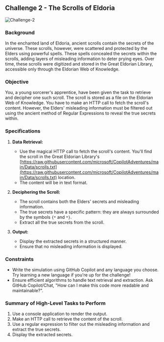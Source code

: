 ## Challenge 2 - The Scrolls of Eldoria

![Challenge-2](https://github.com/user-attachments/assets/97f5b41f-af95-4128-89af-2365c0708f75)


### Background

In the enchanted land of Eldoria, ancient scrolls contain the secrets of the universe. These scrolls, however, were scattered and protected by the Elders using powerful spells. These spells concealed the secrets within the scrolls, adding layers of misleading information to deter prying eyes. Over time, these scrolls were digitized and stored in the Great Eldorian Library, accessible only through the Eldorian Web of Knowledge.

### Objective

You, a young sorcerer's apprentice, have been given the task to retrieve and decipher one such scroll. The scroll is stored as a file on the Eldorian Web of Knowledge. You have to make an HTTP call to fetch the scroll's content. However, the Elders' misleading information must be filtered out using the ancient method of Regular Expressions to reveal the true secrets within.

### Specifications

1. **Data Retrieval:**
   - Use the magical HTTP call to fetch the scroll's content. You'll find the scroll in the Great Eldorian Library's [https://raw.githubusercontent.com/microsoft/CopilotAdventures/main/Data/scrolls.txt](https://raw.githubusercontent.com/microsoft/CopilotAdventures/main/Data/scrolls.txt) location.
   - The content will be in text format.

2. **Deciphering the Scroll:**
   - The scroll contains both the Elders' secrets and misleading information.
   - The true secrets have a specific pattern: they are always surrounded by the symbols `{*` and `*}`.
   - Extract all the true secrets from the scroll.

3. **Output:**
   - Display the extracted secrets in a structured manner.
   - Ensure that no misleading information is displayed.

### Constraints

- Write the simulation using GitHub Copilot and any language you choose. Try learning a new language if you're up for the challenge!
- Ensure efficient algorithms to handle text retrieval and extraction. Ask GitHub Copilot/Chat, "How can I make this code more readable and maintainable?".

### Summary of High-Level Tasks to Perform

1. Use a console application to render the output.
2. Make an HTTP call to retrieve the content of the scroll.
3. Use a regular expression to filter out the misleading information and extract the true secrets.
4. Display the extracted secrets.
